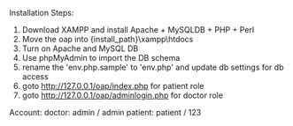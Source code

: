 Installation Steps:
1) Download XAMPP and install Apache + MySQLDB + PHP + Perl
2) Move the oap into {install_path}\xampp\htdocs
3) Turn on Apache and MySQL DB
4) Use phpMyAdmin to import the DB schema
5) rename the 'env.php.sample' to 'env.php' and update db settings for db access
6) goto http://127.0.0.1/oap/index.php for patient role
6) goto http://127.0.0.1/oap/adminlogin.php for doctor role

Account:
doctor: admin / admin
patient: patient / 123
